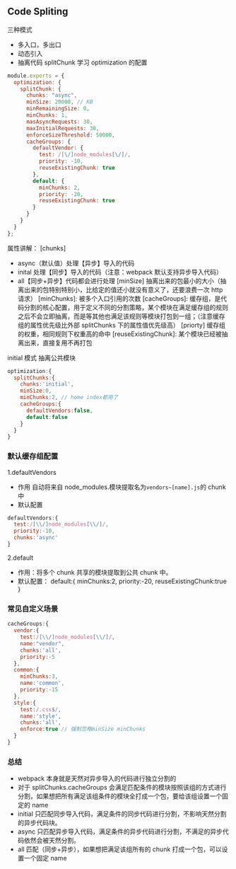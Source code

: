 ## Code Spliting

三种模式

- 多入口，多出口
- 动态引入
- 抽离代码 splitChunk
  学习 optimization 的配置

```js
module.exports = {
  optimization: {
    splitChunk: {
      chunks: "async",
      minSize: 20000, // KB
      minRemainingSize: 0,
      minChunks: 1,
      masAsyncRequests: 30,
      maxInitialRequests: 30,
      enforceSizeThreshold: 50000,
      cacheGroups: {
        defaultVendor: {
          test: /[\/]node_modules[\/]/,
          priority: -10,
          reuseExistingChunk: true
        },
        default: {
          minChunks: 2,
          priority: -20,
          reuseExistingChunk: true
        }
      }
    }
  }
};
```

属性讲解：
[chunks]

- async（默认值）处理【异步】导入的代码
- inital 处理【同步】导入的代码（注意：webpack 默认支持异步导入代码）
- all【同步+异步】代码都会进行处理
  [minSize]
  抽离出来的包最小的大小（抽离出来的包特别特别小，比给定的值还小就没有意义了，还要浪费一次 http 请求）
  [minChunks]:
  被多个入口引用的次数
  [cacheGroups]:
  缓存组，是代码分割的核心配置，用于定义不同的分割策略，某个模块在满足缓存组的规则之后不会立即抽离，而是等其他也满足该规则等模块打包到一组；（注意缓存组的属性优先级比外部 splitChunks 下的属性值优先级高）
  [priorty]
  缓存组的权重，相同规则下权重高的命中
  [reuseExistingChunk]:
  某个模块已经被抽离出来，直接复用不再打包

initial 模式
抽离公共模块

```js
optimization:{
  splitChunks:{
    chunks:'initial',
    minSize:0,
    minChunks:2, // home index都用了
    cacheGroups:{
      defaultVendors:false,
      default:false
    }
  }
}
```

### 默认缓存组配置

1.defaultVendors

- 作用 自动将来自 node_modules.模块提取名为`vendors~[name].js`的 chunk 中
- 默认配置

```js
defaultVendors:{
  test:/[\\/]node_modules[\\/]/,
  priority:-10,
  chunks:'async'
}
```

2.default

- 作用：将多个 chunk 共享的模块提取到公共 chunk 中。
- 默认配置：
  default:{
  minChunks:2,
  priority:-20,
  reuseExistingChunk:true
  }

### 常见自定义场景

```js
cacheGroups:{
  vendor:{
    test:/[\\/]node_modules[\\/]/,
    name:"vendor",
    chunks:'all',
    priority:-5
  },
  common:{
    minChunks:3,
    name:'common',
    priority:-15
  },
  style:{
    test:/.css$/,
    name:'style',
    chunks:'all',
    enforce:true // 强制忽略minSize minChunks
  }
}
```

### 总结

- webpack 本身就是天然对异步导入的代码进行独立分割的
- 对于 splitChunks.cacheGroups 会满足匹配条件的模块按照该组的方式进行分割，如果想把所有满足该组条件的模块全打成一个包，要给该组设置一个固定的 name
- initial 只匹配同步导入代码，满足条件的同步代码进行分割，不影响天然分割的异步代码块。
- async 只匹配异步导入代码，满足条件的异步代码进行分割，不满足的异步代码依然会被天然分割。
- all 匹配（同步+异步），如果想把满足该组所有的 chunk 打成一个包，可以设置一个固定 name
